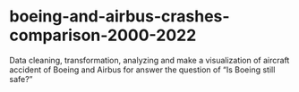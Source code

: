 # boeing-and-airbus-crashes-comparison-2000-2022
Data cleaning, transformation, analyzing and make a visualization of aircraft accident of Boeing and Airbus for answer the question of “Is Boeing still safe?”

